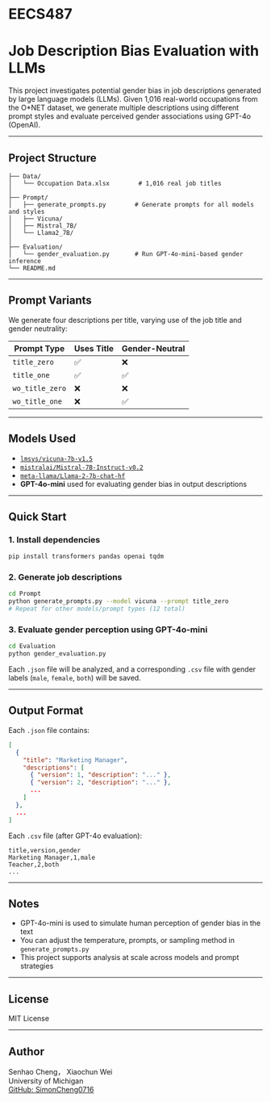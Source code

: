 # EECS487

# Job Description Bias Evaluation with LLMs

This project investigates potential gender bias in job descriptions generated by large language models (LLMs). Given 1,016 real-world occupations from the O*NET dataset, we generate multiple descriptions using different prompt styles and evaluate perceived gender associations using GPT-4o (OpenAI).

---

## Project Structure

```
├── Data/
│   └── Occupation Data.xlsx        # 1,016 real job titles
│
├── Prompt/
│   ├── generate_prompts.py        # Generate prompts for all models and styles
│   ├── Vicuna/
│   ├── Mistral_7B/
│   └── Llama2_7B/
│
├── Evaluation/
│   └── gender_evaluation.py       # Run GPT-4o-mini-based gender inference
└── README.md
```

---

## Prompt Variants

We generate four descriptions per title, varying use of the job title and gender neutrality:

| Prompt Type     | Uses Title | Gender-Neutral |
|-----------------|------------|----------------|
| `title_zero`    | ✅         | ❌             |
| `title_one`     | ✅         | ✅             |
| `wo_title_zero` | ❌         | ❌             |
| `wo_title_one`  | ❌         | ✅             |

---

## Models Used

- [`lmsys/vicuna-7b-v1.5`](https://huggingface.co/lmsys/vicuna-7b-v1.5)
- [`mistralai/Mistral-7B-Instruct-v0.2`](https://huggingface.co/mistralai/Mistral-7B-Instruct-v0.2)
- [`meta-llama/Llama-2-7b-chat-hf`](https://huggingface.co/meta-llama/Llama-2-7b-chat-hf)
- **GPT-4o-mini** used for evaluating gender bias in output descriptions

---

## Quick Start

### 1. Install dependencies

```bash
pip install transformers pandas openai tqdm
```

### 2. Generate job descriptions

```bash
cd Prompt
python generate_prompts.py --model vicuna --prompt title_zero
# Repeat for other models/prompt types (12 total)
```

### 3. Evaluate gender perception using GPT-4o-mini

```bash
cd Evaluation
python gender_evaluation.py
```

Each `.json` file will be analyzed, and a corresponding `.csv` file with gender labels (`male`, `female`, `both`) will be saved.

---

## Output Format

Each `.json` file contains:

```json
[
  {
    "title": "Marketing Manager",
    "descriptions": [
      { "version": 1, "description": "..." },
      { "version": 2, "description": "..." },
      ...
    ]
  },
  ...
]
```

Each `.csv` file (after GPT-4o evaluation):

```
title,version,gender
Marketing Manager,1,male
Teacher,2,both
...
```

---

## Notes

- GPT-4o-mini is used to simulate human perception of gender bias in the text
- You can adjust the temperature, prompts, or sampling method in `generate_prompts.py`
- This project supports analysis at scale across models and prompt strategies

---

## License

MIT License

---

## Author

Senhao Cheng， Xiaochun Wei  
University of Michigan  
[GitHub: SimonCheng0716](https://github.com/SimonCheng0716)
```

